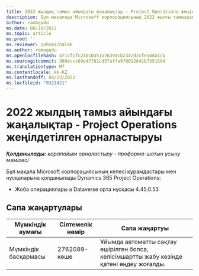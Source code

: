 ```yaml
---
title: 2022 жылдың тамыз айындағы жаңалықтар - Project Operations жеңілдетілген орналастыруы
description: Бұл мақалада Microsoft корпорациясының 2022 жылғы тамыздағы шығарылымында қолжетімді сапа жаңартулары туралы ақпарат берілген Dynamics 365 Project Operations Lite орналастыру.
author: ramagadu
ms.date: 08/19/2022
ms.topic: article
ms.prod: ''
ms.reviewer: johnmichalak
ms.author: ramagadu
ms.openlocfilehash: 471cf1fc24010351a76394cb2342d2cfe14da1cb
ms.sourcegitcommit: 360eccc09e47f81cd57affa9f0012641b7351694
ms.translationtype: MT
ms.contentlocale: kk-KZ
ms.lasthandoff: 08/23/2022
ms.locfileid: "9321421"
---
```

# <a name="whats-new-august-2022---project-operations-lite-deployment"></a>2022 жылдың тамыз айындағы жаңалықтар - Project Operations жеңілдетілген орналастыруы

_**Қолданылады:** қарапайым орналастыру - проформа-шотын ұсыну мәмілесі_

Бұл мақала Microsoft корпорациясының келесі құрамдастары мен нұсқаларына қолданылады Dynamics 365 Project Operations:

- Жоба операциялары а Dataverse орта нұсқасы 4.45.0.53

## <a name="quality-updates"></a>Сапа жаңартулары

| Мүмкіндік аумағы | Сілтемелік нөмір | Сапа жаңартуы |
| --- | --- | --- |
| Мүмкіндік басқармасы | 2762089-көше | Ұйымда автоматты сақтау өшірілген болса, келісімшартты жабу кезінде қатені өңдеу жоғалды.|
